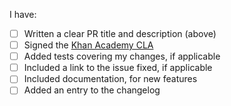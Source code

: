<!--
Thanks for your contribution! Check out the
[contributing docs](https://github.com/infiotinc/genqlient/blob/main/docs/CONTRIBUTING.md)
for more on contributing to genqlient.
-->



I have:
- [ ] Written a clear PR title and description (above)
- [ ] Signed the [Khan Academy CLA](https://www.khanacademy.org/r/cla)
- [ ] Added tests covering my changes, if applicable
- [ ] Included a link to the issue fixed, if applicable
- [ ] Included documentation, for new features
- [ ] Added an entry to the changelog
